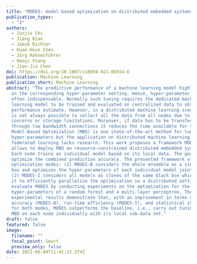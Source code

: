 ```yaml
---
title: "MODES: model-based optimization on distributed embedded systems"
publication_types:
  - "2"
authors:
  - Junjie Shi
  - Jiang Bian
  - Jakob Richter
  - Kuan-Hsun Chen
  - Jörg Rahnenführer
  - Haoyi Xiong
  - Jian-Jia Chen
doi: https://doi.org/10.1007/s10994-021-06014-6
publication: Machine Learning
publication_short: Machine Learning
abstract: "The predictive performance of a machine learning model highly depends
  on the corresponding hyper-parameter setting. Hence, hyper-parameter tuning is
  often indispensable. Normally such tuning requires the dedicated machine
  learning model to be trained and evaluated on centralized data to obtain a
  performance estimate. However, in a distributed machine learning scenario, it
  is not always possible to collect all the data from all nodes due to privacy
  concerns or storage limitations. Moreover, if data has to be transferred
  through low bandwidth connections it reduces the time available for tuning.
  Model-Based Optimization (MBO) is one state-of-the-art method for tuning
  hyper-parameters but the application on distributed machine learning models or
  federated learning lacks research. This work proposes a framework MODES that
  allows to deploy MBO on resource-constrained distributed embedded systems.
  Each node trains an individual model based on its local data. The goal is to
  optimize the combined prediction accuracy. The presented framework offers two
  optimization modes: (1) MODES-B considers the whole ensemble as a single black
  box and optimizes the hyper-parameters of each individual model jointly, and
  (2) MODES-I considers all models as clones of the same black box which allows
  it to efficiently parallelize the optimization in a distributed setting. We
  evaluate MODES by conducting experiments on the optimization for the
  hyper-parameters of a random forest and a multi-layer perceptron. The
  experimental results demonstrate that, with an improvement in terms of mean
  accuracy (MODES-B), run-time efficiency (MODES-I), and statistical stability
  for both modes, MODES outperforms the baseline, i.e., carry out tuning with
  MBO on each node individually with its local sub-data set."
draft: false
featured: false
image:
  filename: ""
  focal_point: Smart
  preview_only: false
date: 2021-06-04T11:41:22.374Z
---
```

